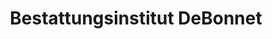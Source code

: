 ---
title: "Bestattungsinstitut DeBonnet"
url: /schesslitz/bestattungsinstitut-debonnet/
shop: Bestattungen
---